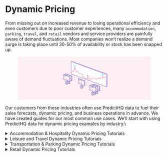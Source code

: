 # Dynamic Pricing

From missing out on increased revenue to losing operational efficiency and even customers due to poor customer experiences, many `accommodation`, `parking`, `travel`, and `retail` vendors and service providers are painfully aware of demand fluctuations. Most companies won’t realize a demand surge is taking place until 30-50% of availability or stock has been snapped up.

<figure><img src="../../.gitbook/assets/Tutorials illustration 2.png" alt=""><figcaption></figcaption></figure>

Our customers from these industries often use PredictHQ data to fuel their sales forecasts, dynamic pricing, and business operations in advance. We have created guides for our most common use cases. We’ll start with using PredictHQ data for dynamic pricing examples by industry:\


<details>

<summary>Accommodation &#x26; Hospitality Dynamic Pricing Tutorials</summary>

To implement PredictHQ data to inform dynamic pricing for your accommodation business, review the options below:

* **No code:** Using the PredictHQ Web application (Control Center) unlocks demand data weeks and months in advance to inform your manual pricing updates. [Read more](https://www.predicthq.com/support/see-total-daily-event-impact-in-control-center) about Event Trends.
* **Business Intelligence (BI) tools:** Integrate PredictHQ data with your Power BI (or other analytics tool) dynamic pricing workflows. [Read tutorial](../guides/tutorials/connect-and-build-events-data-in-power-bi.md).
* **Load event data to your warehouse:** Take PredictHQ API data and load it into a data warehouse. [Read tutorial](https://docs.predicthq.com/getting-started/guides/tutorials/loading-predicthqs-event-data-into-your-data-warehouse).
* **Machine learning models:** Automatically and dynamically update your pricing by integrating PredictHQ data directly into your demand forecasting models. [Read tutorial. ](../guides/tutorials/improving-demand-forecasting-models-with-event-features.md)

[**Quick filters**](https://docs.predicthq.com/getting-started/guides/industry-specific-event-filters#location-type) **to get you started:**  \
1\. Event categories most impactful for this industry: `concerts, conferences, expos, festivals, performing-arts`\
2\. Location type: `radius-based`\
3\. Minimum PHQ rank: 35\
\
PredictHQ helps its customers master predictability with the smartest and largest event impact data stream, which can drive dynamic pricing planning and operations quickly, efficiently, and at scale.

As an example, accommodation customers find it useful to overlay accommodation room price data with event impact data and use that to help guide pricing adjustments. See the example below in Power BI:

<img src="../../.gitbook/assets/Power BI Dynamic Pricing Example.png" alt="" data-size="original">

In this example, we have added daily room price data into the Power BI dashboard showing the total number of people attending events in the location (in this example the location is San Francisco but typically it would be events within a radius around a hotel). You can do this by following the [Power BI tutorial](../guides/tutorials/connect-and-build-events-data-in-power-bi.md) and adding in your data. Based on this you can look for peak days and surges in demand and adjust pricing accordingly.

In this fictional example on the 24 February where 596,569 people are attending events in the area and this is significantly higher than other days. This represents a demand surge or peak in demand that commonly has an impact of businesses. In this case the hotel owner is then adjusting the pricing on this day from $230 to $310 dollars (this may be done in another app).&#x20;

This is a simple way of overlaying attendance and your business data to highlight when to adjust pricing. A more sophisticated way is to use machine learning models to suggested updated pricing or automatically update your pricing.

See [How Hoteliers Achieved a 10% RevPar Increase with HQ revenue](https://www.predicthq.com/customers/hqrevenue).



</details>



<details>

<summary>Leisure and Travel Dynamic Pricing Tutorials</summary>

To implement PredictHQ data to inform dynamic pricing for your Leisure and Travel business, review the options below:

* **No code:** Using the PredictHQ Web application (Control Center) unlocks demand data weeks and months in advance to inform your manual pricing updates. [Read more](https://www.predicthq.com/support/see-total-daily-event-impact-in-control-center) about Event Trends.
* **Business Intelligence (BI) tools:** Integrate PredictHQ data with your Power BI (or other analytics tool) dynamic pricing workflows. [Read tutorial](../guides/tutorials/connect-and-build-events-data-in-power-bi.md).
* **Load event data to your warehouse:** Take PredictHQ API data and load it into a data warehouse. [Read tutorial](https://docs.predicthq.com/getting-started/guides/tutorials/loading-predicthqs-event-data-into-your-data-warehouse).
* **Machine learning models:** Automatically and dynamically update your pricing by integrating PredictHQ data directly into your demand forecasting models. [Read tutorial. ](../guides/tutorials/improving-demand-forecasting-models-with-event-features.md)

Regardless of the way you plan to implement the data, below are some quick tips on how to filter the data based on your industry.\
\
[**Quick filters**](https://docs.predicthq.com/getting-started/guides/industry-specific-event-filters#location-type) **to get you started:**  \
1\. Event categories most impactful for this industry: `public holidays, performing-arts, conferences, conferences, community`\
2\. Location type: `city`\
3\. Minimum PHQ rank: 30

With PredictHQ's products and data, our Leisure and Travel customers gain insights into these demand fluctuations well in advance. This allows them to optimize their pricing strategy effectively and make informed decisions that boost profitability while catering to the dynamic needs of travelers and event-goers.

<img src="../../.gitbook/assets/Foot Traffic.png" alt="" data-size="original">

</details>



<details>

<summary>Transportation &#x26; Parking Dynamic Pricing Tutorials</summary>

To implement PredictHQ data to inform dynamic pricing for your parking and transportation business, review the options below:

* **No code:** Using the PredictHQ Web application (Control Center) unlocks demand data weeks and months in advance to inform your manual pricing updates. [Read more](https://www.predicthq.com/support/see-total-daily-event-impact-in-control-center) about Event Trends.
* **Business Intelligence (BI) tools:** Integrate PredictHQ data with your Power BI (or other analytics tool) dynamic pricing workflows. [Read tutorial](../guides/tutorials/connect-and-build-events-data-in-power-bi.md).
* **Load event data to your warehouse:** Take PredictHQ API data and load it into a data warehouse. [Read tutorial](https://docs.predicthq.com/getting-started/guides/tutorials/loading-predicthqs-event-data-into-your-data-warehouse).
* **Machine learning models:** Automatically and dynamically update your pricing by integrating PredictHQ data directly into your demand forecasting models. [Read tutorial. ](../guides/tutorials/improving-demand-forecasting-models-with-event-features.md)

Regardless of the way you plan to implement the data, below are some quick tips on how to filter the data based on your industry.\
\
[**Quick filters**](https://docs.predicthq.com/getting-started/guides/industry-specific-event-filters#location-type) **to get you started - Transportation**\
1\. Event categories most impactful for this industry: `public holidays, performing-arts, conferences, conferences, community`\
2\. Location type: `city`\
3\. Minimum PHQ rank: 30

[**Quick filters**](https://docs.predicthq.com/getting-started/guides/industry-specific-event-filters#location-type) **to get you started - Parking**\
1\. Event categories most impactful for this industry: `public holidays, community, concerts, expos, performing-arts`\
2\. Location type: `radius-based`\
3\. Minimum PHQ rank: 35

For example, consider a scenario where a city is scheduled to host a major sports championship and a large music concert in the same week. Or maybe there is a cluster of small events all happening on the same weekend that in aggregate are going to bring in a lot of people into the same part of the city. You might observe a dramatic increase in demand for transportation and parking services, potentially doubling or even tripling compared to normal levels.

To capitalize on surges like this effectively, adopting dynamic pricing strategies becomes crucial.

Learn how [ParkMobile uses intelligent event data to boost parking reservations](https://www.predicthq.com/customers/parkmobile).



</details>



<details>

<summary>Retail Dynamic Pricing Tutorials</summary>

To implement PredictHQ data to inform dynamic pricing for your retail business, review the options below:

* **No code:** Using the PredictHQ Web application (Control Center) unlocks demand data weeks and months in advance to inform your manual pricing updates. [Read more](https://www.predicthq.com/support/see-total-daily-event-impact-in-control-center) about Event Trends.
* **Business Intelligence (BI) tools:** Integrate PredictHQ data with your Power BI (or other analytics tool) dynamic pricing workflows. [Read tutorial](../guides/tutorials/connect-and-build-events-data-in-power-bi.md).
* **Load event data to your warehouse:** Take PredictHQ API data and load it into a data warehouse. [Read tutorial](https://docs.predicthq.com/getting-started/guides/tutorials/loading-predicthqs-event-data-into-your-data-warehouse).
* **Machine learning models:** Automatically and dynamically update your pricing by integrating PredictHQ data directly into your demand forecasting models. [Read tutorial. ](../guides/tutorials/improving-demand-forecasting-models-with-event-features.md)

Regardless of the way you plan to implement the data, below are some quick tips on how to filter the data based on your industry.\
\
[**Quick filters**](https://docs.predicthq.com/getting-started/guides/industry-specific-event-filters#location-type) **to get you started**\
1\. Event categories most impactful for this industry: `public holidays, performing-arts, community, conferences, festivals`\
2\. Location type: `radius-based`\
3\. Minimum PHQ rank: 50

In the retail industry, failing to recognize demand fluctuations can lead to missed revenue opportunities and operational challenges, much like in the transportation and parking sectors. Imagine a major retail chain facing significant events like Black Friday, Christmas, or even local festivals. Sales could spike dramatically, increasing by 50% to 100% above normal levels during these periods.

Dynamic pricing is a pivotal strategy in harnessing these surges effectively.

</details>

